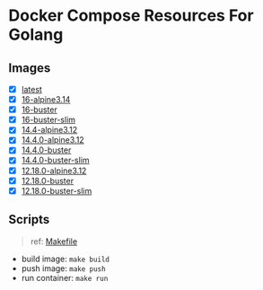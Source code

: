 # Docker Compose Resources For Golang

## Images

- [x] [latest](./latest/Dockerfile)
- [x] [16-alpine3.14](./16-alpine3.14/Dockerfile)
- [x] [16-buster](./16-buster/Dockerfile)
- [x] [16-buster-slim](./16-buster-slim/Dockerfile)
- [x] [14.4-alpine3.12](./14.4-alpine3.12/Dockerfile)
- [x] [14.4.0-alpine3.12](./14.4.0-alpine3.12/Dockerfile)
- [x] [14.4.0-buster](./14.4.0-buster/Dockerfile)
- [x] [14.4.0-buster-slim](./14.4.0-buster-slim/Dockerfile)
- [x] [12.18.0-alpine3.12](./12.18.0-alpine3.12/Dockerfile)
- [x] [12.18.0-buster](./12.18.0-buster/Dockerfile)
- [x] [12.18.0-buster-slim](./12.18.0-buster-slim/Dockerfile)

## Scripts

>ref: [Makefile](./Makefile)

- build image: `make build`
- push image: `make push`
- run container: `make run`
